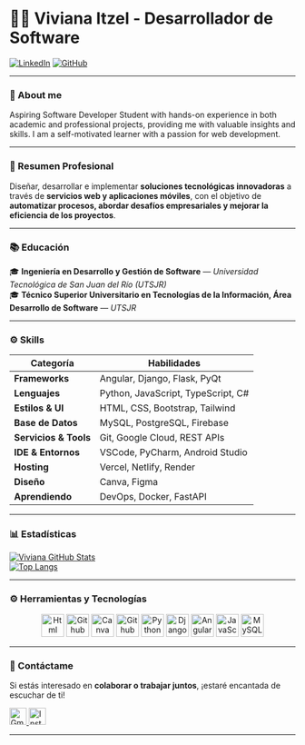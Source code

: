 # 👩‍💻 Viviana Itzel - Desarrollador de Software  

[![LinkedIn](https://img.shields.io/badge/LinkedIn-0077B5?style=flat-square&logo=linkedin&logoColor=white)]([https://www.linkedin.com/in/tu-perfil-linkedin](https://www.linkedin.com/in/viviana-itzel-cruz-de-jesus-32934b253/))
[![GitHub](https://img.shields.io/badge/GitHub-181717?style=flat-square&logo=github&logoColor=white)](https://github.com/ViviCruz03)

---

### 👋 About me
Aspiring Software Developer Student with hands-on experience in both academic and professional projects, providing me with valuable insights and skills. I am a self-motivated learner with a passion for web development.

---

### 📘 Resumen Profesional  
Diseñar, desarrollar e implementar **soluciones tecnológicas innovadoras** a través de **servicios web y aplicaciones móviles**, con el objetivo de **automatizar procesos, abordar desafíos empresariales y mejorar la eficiencia de los proyectos**.


---

### 📚 Educación  
🎓 **Ingeniería en Desarrollo y Gestión de Software** — *Universidad Tecnológica de San Juan del Río (UTSJR)*  
🎓 **Técnico Superior Universitario en Tecnologías de la Información, Área Desarrollo de Software** — *UTSJR*

---

### ⚙️ Skills  

| **Categoría** | **Habilidades** |
|----------------|----------------|
| **Frameworks** | Angular, Django, Flask, PyQt |
| **Lenguajes** | Python, JavaScript, TypeScript, C# |
| **Estilos & UI** | HTML, CSS, Bootstrap, Tailwind |
| **Base de Datos** | MySQL, PostgreSQL, Firebase |
| **Servicios & Tools** | Git, Google Cloud, REST APIs |
| **IDE & Entornos** | VSCode, PyCharm, Android Studio |
| **Hosting** | Vercel, Netlify, Render |
| **Diseño** | Canva, Figma |
| **Aprendiendo** | DevOps, Docker, FastAPI |

---

### 📊 Estadísticas  

[![Viviana GitHub Stats](https://github-readme-stats.vercel.app/api?username=ViviCruz03&show_icons=true&theme=tokyonight)](https://github.com/ViviCruz03)  
[![Top Langs](https://github-readme-stats.vercel.app/api/top-langs/?username=ViviCruz03&layout=compact&theme=radical)](https://github.com/ViviCruz03)

---

### ⚙️ Herramientas y Tecnologías  
<p align="center">
  <img src="https://cdn.simpleicons.org/python/181717" width="40" alt="Html"/>
  <img src="https://cdn.simpleicons.org/python/E34F26" width="40" alt="Github"/>
  <img src="https://cdn.simpleicons.org/python/00C4CC" width="40" alt="Canva"/>
  <img src="https://cdn.simpleicons.org/python/181717" width="40" alt="Github"/>
  <img src="https://cdn.simpleicons.org/python/3776AB" width="40" alt="Python"/>
  <img src="https://cdn.simpleicons.org/django/092E20" width="40" alt="Django"/>
  <img src="https://cdn.simpleicons.org/angular/DD0031" width="40" alt="Angular"/>
  <img src="https://cdn.simpleicons.org/javascript/F7DF1E" width="40" alt="JavaScript"/>
  <img src="https://cdn.simpleicons.org/mysql/4479A1" width="40" alt="MySQL"/>
</p>

---

### 💌 Contáctame  

Si estás interesado en **colaborar o trabajar juntos**, ¡estaré encantada de escuchar de ti!  

<a href="mailto:itzelcj.ti21@utsjr.edu.com">
  <img src="https://cdn.simpleicons.org/gmail/D14836" width="30" alt="Gmail"/>
</a>
<a href="https://www.instagram.com/anai_vivv">
  <img src="https://cdn.simpleicons.org/instagram/E4405F" width="30" alt="Instagram"/>
</a>


---


